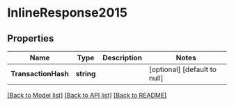 # InlineResponse2015

## Properties
Name | Type | Description | Notes
------------ | ------------- | ------------- | -------------
**TransactionHash** | **string** |  | [optional] [default to null]

[[Back to Model list]](../README.md#documentation-for-models) [[Back to API list]](../README.md#documentation-for-api-endpoints) [[Back to README]](../README.md)


